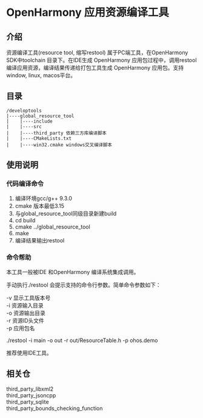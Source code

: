 # OpenHarmony 应用资源编译工具

## 介绍
资源编译工具(resource tool, 缩写restool) 属于PC端工具，在OpenHarmony SDK中toolchain 目录下。在IDE生成 OpenHarmony 应用包过程中，调用restool 编译应用资源，编译结果传递给打包工具生成 OpenHarmony 应用包。支持window, linux, macos平台。

## 目录

```
/developtools
|----global_resource_tool
|    |----include  
|    |----src  
|    |----third_party 依赖三方库编译脚本  
|    |----CMakeLists.txt  
|    |----win32.cmake windows交叉编译脚本  
```

## 使用说明

### 代码编译命令

1.  编译环境gcc/g++ 9.3.0
2.  cmake 版本最低3.15
3.  与global_resource_tool同级目录新建build
4.  cd build
5.  cmake ../global_resource_tool
6.  make
7.  编译结果输出restool

### 命令帮助

本工具一般被IDE 和OpenHarmony 编译系统集成调用。    

手动执行./restool 会提示支持的命令行参数。简单命令参数如下：

-v 显示工具版本号  
-i 资源输入目录  
-o 资源输出目录  
-r 资源ID头文件  
-p 应用包名  

./restool -i main -o out -r out/ResourceTable.h -p ohos.demo  

推荐使用IDE工具。  

## 相关仓

third_party_libxml2  
third_party_jsoncpp  
third_party_sqlite  
third_party_bounds_checking_function
